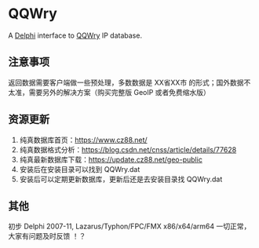 # QQWry

A [Delphi](http://www.embarcadero.com/products/delphi) interface to [QQWry](https://update.cz88.net/) IP database.

## 注意事项

返回数据需要客户端做一些预处理，多数数据是 XX省XX市 的形式；国外数据不太准，需要另外的解决方案（购买完整版 GeoIP 或者免费缩水版）

## 资源更新

1. 纯真数据库首页：https://www.cz88.net/
2. 纯真数据格式分析：https://blog.csdn.net/cnss/article/details/77628
3. 纯真最新数据库下载：https://update.cz88.net/geo-public
4. 安装后在安装目录可以找到 QQWry.dat
5. 安装后可以定期更新数据库，更新后还是去安装目录找 QQWry.dat

## 其他

初步 Delphi 2007-11, Lazarus/Typhon/FPC/FMX x86/x64/arm64 一切正常，大家有问题及时反馈 ！？
